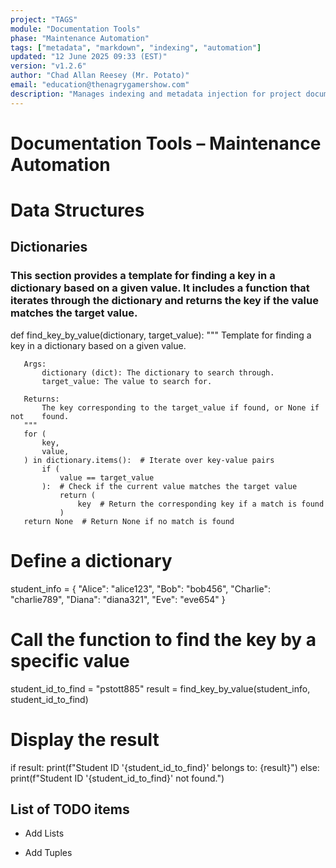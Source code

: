 ```yaml
---
project: "TAGS"
module: "Documentation Tools"
phase: "Maintenance Automation"
tags: ["metadata", "markdown", "indexing", "automation"]
updated: "12 June 2025 09:33 (EST)"
version: "v1.2.6"
author: "Chad Allan Reesey (Mr. Potato)"
email: "education@thenagrygamershow.com"
description: "Manages indexing and metadata injection for project documentation."
---
```


# Documentation Tools – Maintenance Automation
# Data Structures

## Dictionaries

### This section provides a template for finding a key in a dictionary based on a given value. It includes a function that iterates through the dictionary and returns the key if the value matches the target value.

   def find_key_by_value(dictionary, target_value):
       """
       Template for finding a key in a dictionary based on a given value.

       Args:
           dictionary (dict): The dictionary to search through.
           target_value: The value to search for.

       Returns:
           The key corresponding to the target_value if found, or None if not    found.
       """
       for (
           key,
           value,
       ) in dictionary.items():  # Iterate over key-value pairs
           if (
               value == target_value
           ):  # Check if the current value matches the target value
               return (
                   key  # Return the corresponding key if a match is found
               )
       return None  # Return None if no match is found


# Define a dictionary
student_info = {
    "Alice": "alice123",
    "Bob": "bob456",
    "Charlie": "charlie789",
    "Diana": "diana321",
    "Eve": "eve654"
}

# Call the function to find the key by a specific value
student_id_to_find = "pstott885"
result = find_key_by_value(student_info, student_id_to_find)

# Display the result
if result:
    print(f"Student ID '{student_id_to_find}' belongs to: {result}")
else:
    print(f"Student ID '{student_id_to_find}' not found.")


## List of TODO items
- Add Lists

- Add Tuples

